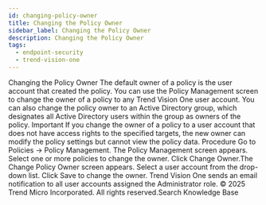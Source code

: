 ```yaml
---
id: changing-policy-owner
title: Changing the Policy Owner
sidebar_label: Changing the Policy Owner
description: Changing the Policy Owner
tags:
  - endpoint-security
  - trend-vision-one
---
```


 Changing the Policy Owner The default owner of a policy is the user account that created the policy. You can use the Policy Management screen to change the owner of a policy to any Trend Vision One user account. You can also change the policy owner to an Active Directory group, which designates all Active Directory users within the group as owners of the policy. Important If you change the owner of a policy to a user account that does not have access rights to the specified targets, the new owner can modify the policy settings but cannot view the policy data. Procedure Go to Policies → Policy Management. The Policy Management screen appears. Select one or more policies to change the owner. Click Change Owner.The Change Policy Owner screen appears. Select a user account from the drop-down list. Click Save to change the owner. Trend Vision One sends an email notification to all user accounts assigned the Administrator role. © 2025 Trend Micro Incorporated. All rights reserved.Search Knowledge Base